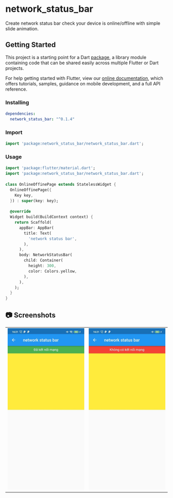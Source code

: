 # network_status_bar

Create network status bar check your device is online/offline with simple slide animation.

## Getting Started

This project is a starting point for a Dart
[package](https://flutter.dev/developing-packages/),
a library module containing code that can be shared easily across
multiple Flutter or Dart projects.

For help getting started with Flutter, view our 
[online documentation](https://flutter.dev/docs), which offers tutorials, 
samples, guidance on mobile development, and a full API reference.

### Installing

```yaml
dependencies:
  network_status_bar: "^0.1.4"
```

### Import

```dart
import 'package:network_status_bar/network_status_bar.dart';
```

### Usage

```dart
import 'package:flutter/material.dart';
import 'package:network_status_bar/network_status_bar.dart';

class OnlineOffinePage extends StatelessWidget {
  OnlineOffinePage({
    Key key,
  }) : super(key: key);

  @override
  Widget build(BuildContext context) {
    return Scaffold(
      appBar: AppBar(
        title: Text(
          'network status bar',
        ),
      ),
      body: NetworkStatusBar(
        child: Container(
          height: 300,
          color: Colors.yellow,
        ),
      ),
    );
  }
}
```

## 📷 Screenshots

<table>
  <tr>
    <td align="center">
      <img src="https://raw.githubusercontent.com/LeDuyTho/network_status_bar/master/screenshots/online.jpg" width="250px">
    </td>
    <td align="center">
      <img src="https://raw.githubusercontent.com/LeDuyTho/network_status_bar/master/screenshots/offline.jpg" width="250px">
    </td>
  </tr>
</table>

